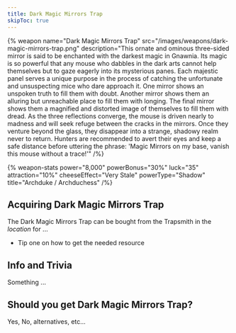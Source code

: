 ```yaml
---
title: Dark Magic Mirrors Trap
skipToc: true
---
```


{% weapon
 name="Dark Magic Mirrors Trap"
 src="/images/weapons/dark-magic-mirrors-trap.png"
 description="This ornate and ominous three-sided mirror is said to be enchanted with the darkest magic in Gnawnia. Its magic is so powerful that any mouse who dabbles in the dark arts cannot help themselves but to gaze eagerly into its mysterious panes. Each majestic panel serves a unique purpose in the process of catching the unfortunate and unsuspecting mice who dare approach it. One mirror shows an unspoken truth to fill them with doubt. Another mirror shows them an alluring but unreachable place to fill them with longing. The final mirror shows them a magnified and distorted image of themselves to fill them with dread. As the three reflections converge, the mouse is driven nearly to madness and will seek refuge between the cracks in the mirrors. Once they venture beyond the glass, they disappear into a strange, shadowy realm never to return. Hunters are recommended to avert their eyes and keep a safe distance before uttering the phrase: 'Magic Mirrors on my base, vanish this mouse without a trace!'"
/%}

{% weapon-stats
 power="8,000"
 powerBonus="30%"
 luck="35"
 attraction="10%"
 cheeseEffect="Very Stale"
 powerType="Shadow"
 title="Archduke / Archduchess"
/%}

## Acquiring Dark Magic Mirrors Trap

The Dark Magic Mirrors Trap can be bought from the Trapsmith in the *location* for ...

- Tip one on how to get the needed resource

## Info and Trivia

Something ...

## Should you get Dark Magic Mirrors Trap?

Yes, No, alternatives, etc...
